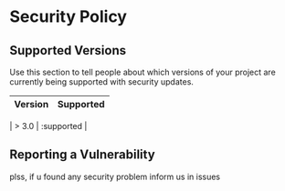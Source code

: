 # Security Policy

## Supported Versions

Use this section to tell people about which versions of your project are
currently being supported with security updates.

| Version | Supported          |
| ------- | ------------------ |

| > 3.0   | :supported |

## Reporting a Vulnerability

plss, if u found any security problem inform us in issues 
